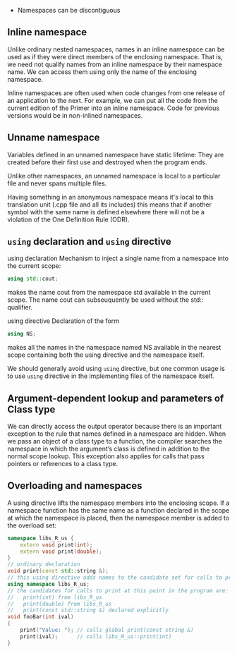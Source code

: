 - Namespaces can be discontiguous

## Inline namespace
Unlike ordinary nested namespaces, names in an inline namespace can be used as if they were direct members of the enclosing namespace. That is, we need not qualify names from an inline namespace by their namespace name. We can access them using only the name of the enclosing namespace.

Inline namespaces are often used when code changes from one release of an application to the next. For example, we can put all the code from the current edition of the Primer into an inline namespace. Code for previous versions would be in non-inlined namespaces.

## Unname namespace
 Variables defined in an unnamed namespace have static lifetime: They are created before their first use and destroyed when the program ends.
 
 Unlike other namespaces, an unnamed namespace is local to a particular file and never spans multiple files.
 
 Having something in an anonymous namespace means it's local to this translation unit (.cpp file and all its includes) this means that if another symbol with the same name is defined elsewhere there will not be a violation of the One Definition Rule (ODR).
 
## `using` declaration and `using` directive
 
using declaration Mechanism to inject a single name from a namespace into the current scope:
```cpp
using std::cout;
```
makes the name cout from the namespace std available in the current scope. The name cout can subseuquently be used without the std:: qualifier.

using directive Declaration of the form
```cpp
using NS;
```
makes all the names in the namespace named NS available in the nearest scope containing both the using directive and the namespace itself.

We should generally avoid using `using` directive, but one common usage is to use `using` directive in the implementing files of the namespace itself.

## Argument-dependent lookup and parameters of Class type

We can directly access the output operator because there is an important exception to the rule that names defined in a namespace are hidden. When we pass an object of a class type to a function, the compiler searches the namespace in which the argument’s class is defined in addition to the normal scope lookup. This exception also applies for calls that pass pointers or references to a class type.

## Overloading and namespaces

A using directive lifts the namespace members into the enclosing scope. If a namespace function has the same name as a function declared in the scope at which the namespace is placed, then the namespace member is added to the overload set:
```cpp
namespace libs_R_us {
    extern void print(int);
    extern void print(double);
}
// ordinary declaration
void print(const std::string &);
// this using directive adds names to the candidate set for calls to print:
using namespace libs_R_us;
// the candidates for calls to print at this point in the program are:
//   print(int) from libs_R_us
//   print(double) from libs_R_us
//   print(const std::string &) declared explicitly
void fooBar(int ival)
{
    print("Value: "); // calls global print(const string &)
    print(ival);      // calls libs_R_us::print(int)
}
```
